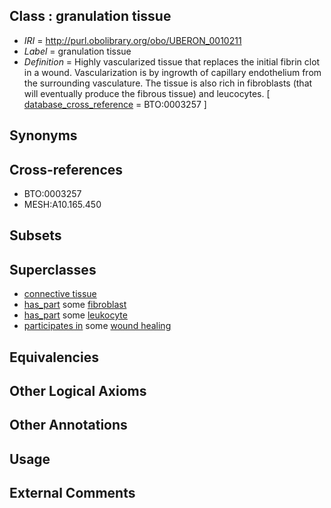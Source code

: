 
## Class : granulation tissue

 * *IRI* = http://purl.obolibrary.org/obo/UBERON_0010211
 * *Label* = granulation tissue
 * *Definition* = Highly vascularized tissue that replaces the initial fibrin clot in a wound. Vascularization is by ingrowth of capillary endothelium from the surrounding vasculature. The tissue is also rich in fibroblasts (that will eventually produce the fibrous tissue) and leucocytes. [ [database_cross_reference](../../ef/oboInOwl#hasDbXref.md) = BTO:0003257 ]

## Synonyms


## Cross-references

 * BTO:0003257
 * MESH:A10.165.450

## Subsets


## Superclasses

 * [connective tissue](../../UBERON/84/UBERON_0002384.md)
 * [has_part](../../BFO/51/BFO_0000051.md) some [fibroblast](../../CL/57/CL_0000057.md)
 * [has_part](../../BFO/51/BFO_0000051.md) some [leukocyte](../../CL/38/CL_0000738.md)
 * [participates in](../../BFO/56/BFO_0000056.md) some [wound healing](../../GO/60/GO_0042060.md)

## Equivalencies


## Other Logical Axioms


## Other Annotations


## Usage


## External Comments

